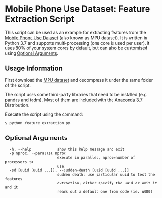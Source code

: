# Mobile Phone Use Dataset: Feature Extraction Script

This script can be used as an example for extracting features from the [Mobile Phone Use Dataset]([https://crawdad.org/telefonica/mobilephoneuse/20190429/](https://ieee-dataport.org/open-access/crawdad-telefonicamobilephoneuse)) (also known as MPU dataset). It is written in Python 3.7 and supports multi-processing (one core is used per user). It uses 80% of your system cores by default, but can also be customised using [Optional Arguments](#Optional-Arguments).


## Usage Information

First download the [MPU dataset]([https://crawdad.org/telefonica/mobilephoneuse/20190429/](https://ieee-dataport.org/open-access/crawdad-telefonicamobilephoneuse)) and decompress it under the same folder of the script.

The script uses some third-party libraries that need to be installed (e.g. pandas and tqdm). Most of them are included with the [Anaconda 3.7 Distribution](https://www.anaconda.com/download/).

Execute the script using the command:

`
$ python feature_extraction.py
`


## Optional Arguments

```
  -h, --help            show this help message and exit
  -p nproc, --parallel nproc
                        execute in parallel, nproc=number of processors to
                        use.
  -sd [uuid [uuid ...]], --sudden-death [uuid [uuid ...]]
                        sudden death: use particular uuid to test the features
                        extraction; either specify the uuid or omit it and it
                        reads out a default one from code (ie. u000)
```

